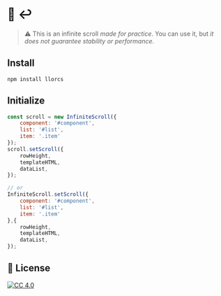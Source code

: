 # 📜 ↩️

> ⚠️ This is an infinite scroll *made for practice*. You can use it, but *it does not guarantee stability or performance*.

## Install

```
npm install llorcs
```

## Initialize

```js
const scroll = new InfiniteScroll({
    component: '#component',
    list: '#list',
    item: '.item'
});
scroll.setScroll({
    rowHeight,
    templateHTML,
    dataList,
});

// or
InfiniteScroll.setScroll({
    component: '#component',
    list: '#list',
    item: '.item'
},{
    rowHeight,
    templateHTML,
    dataList,
});
```

## 🔑 License

[![CC 4.0][license-image]][license-url]

[license-url]: http://www.wtfpl.net
[license-image]: https://img.shields.io/badge/License-WTFPL%202.0-lightgrey.svg?style=flat-square